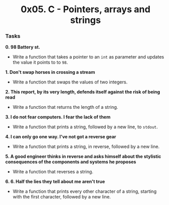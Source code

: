 <h1 align="center">0x05. C - Pointers, arrays and strings</h1>


<h3> Tasks </h3>

**0. 98 Battery st.**

- Write a function that takes a pointer to an `int` as parameter and updates the value it points to to `98`.

**1. Don't swap horses in crossing a stream**

- Write a function that swaps the values of two integers.

**2. This report, by its very length, defends itself against the risk of being read**

- Write a function that returns the length of a string.

**3. I do not fear computers. I fear the lack of them**

- Write a function that prints a string, followed by a new line, to `stdout`.

**4. I can only go one way. I've not got a reverse gear**

- Write a function that prints a string, in reverse, followed by a new line.

**5. A good engineer thinks in reverse and asks himself about the stylistic consequences of the components and systems he proposes**

- Write a function that reverses a string.

**6. 6. Half the lies they tell about me aren't true**

- Write a function that prints every other character of a string, starting with the first character, followed by a new line.





